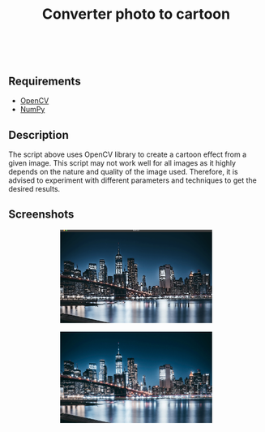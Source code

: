 <h1 align="center">Converter photo to cartoon<h1></br>

 ## Requirements
  - [OpenCV](https://opencv.org/)
  - [NumPy](https://numpy.org/)
  
  ## Description
  
  The script above uses OpenCV library to create a cartoon effect from a given image. 
  This script may not work well for all images as it highly depends on the nature and quality of the image used. 
  Therefore, it is advised to experiment with different parameters and techniques to get the desired results.

  ## Screenshots

<p align="center">
  <a href="https://github.com/behzod1996/opencv-samples"><img width="300px" alt="Free Drawing" src="https://github.com/behzod1996/opencv-samples/blob/main/docs/images/seoul-cartoon.png?raw=true"/></a> <br>
</p>

<p align="center">
  <a href="https://github.com/behzod1996/opencv-samples"><img width="300px" alt="Free Drawing" src="https://github.com/behzod1996/opencv-samples/blob/main/docs/images/seoul.jpg?raw=true"/></a> <br>
</p>